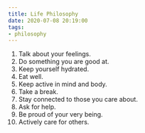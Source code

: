 ```yaml
---
title: Life Philosophy
date: 2020-07-08 20:19:00
tags:
- philosophy
---
```


1. Talk about your feelings.
2. Do something you are good at.
3. Keep yourself hydrated.
4. Eat well.
5. Keep active in mind and body.
6. Take a break.
7. Stay connected to those you care about.
8. Ask for help.
9. Be proud of your very being.
10. Actively care for others.
